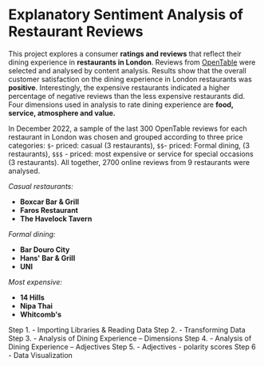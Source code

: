 # Explanatory Sentiment Analysis of Restaurant Reviews
This project explores a consumer **ratings and reviews** that reflect their dining experience in  **restaurants in London**. Reviews from [OpenTable](https://www.opentable.com/london-restaurants) were selected and analysed by content analysis. Results show  that the overall customer satisfaction on the dining experience in London restaurants was **positive**. Interestingly, the expensive restaurants  indicated a higher percentage of negative reviews than the less expensive restaurants did. Four dimensions used  in analysis to rate dining experience are **food, service,  atmosphere and value.**

In December 2022, a sample of the last 300 OpenTable reviews for each restaurant in London was chosen and grouped according to three price categories: `$`- priced: casual (3 restaurants), `$$`- priced: Formal dining, (3 restaurants), `$$$` - priced: most expensive or service for special occasions (3 restaurants).  All together, 2700 online reviews from 9 restaurants were analysed.

*Casual restaurants:*
- **Boxcar Bar & Grill**
- **Faros Restaurant**
- **The Havelock Tavern**

*Formal dining:*
- **Bar Douro City**
- **Hans' Bar & Grill**
- **UNI**

*Most expensive:*
- **14 Hills**
- **Nipa Thai**
- **Whitcomb's**

Step 1. - Importing Libraries & Reading Data
Step 2. - Transforming Data
Step 3. - Analysis of Dining Experience – Dimensions
Step 4. - Analysis of Dining Experience – Adjectives
Step 5. - Adjectives - polarity scores
Step 6 - Data Visualization
